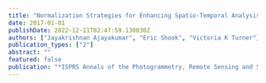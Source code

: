 ```yaml
---
title: "Normalization Strategies for Enhancing Spatio-Temporal Analysis of Social Media Responses during Extreme Events: A Case Study based on Analysis of Four Extreme Events using Socio-Environmental Data Explorer (SEDE)"
date: 2017-01-01
publishDate: 2022-12-11T02:47:59.130830Z
authors: ["Jayakrishnan Ajayakumar", "Eric Shook", "Victoria K Turner"]
publication_types: ["2"]
abstract: ""
featured: false
publication: "*ISPRS Annals of the Photogrammetry, Remote Sensing and Spatial Information Sciences*"
---
```



